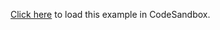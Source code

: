 [Click here](https://codesandbox.io/s/github/react-querybuilder/react-querybuilder/tree/main/examples/bulma) to load this example in CodeSandbox.
